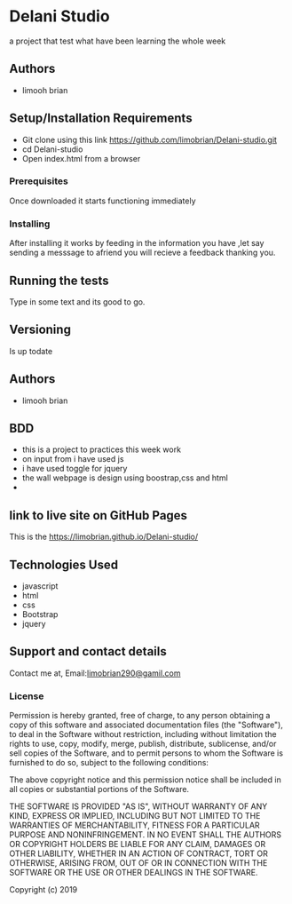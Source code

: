 
# Delani Studio

a project that test what have been learning the whole week


## Authors

* limooh brian


## Setup/Installation Requirements
* Git clone using this link https://github.com/limobrian/Delani-studio.git
* cd Delani-studio
* Open index.html from a browser

### Prerequisites
Once downloaded it starts functioning immediately

### Installing
After installing it works by feeding in the information you have ,let say sending a messsage to afriend you will recieve a feedback thanking you.

## Running the tests

Type in some text and its good to go.



## Versioning

Is up todate

## Authors

* limooh brian



## BDD
 * this is a project to practices this week work
 * on input from i have used js 
 * i have used toggle for jquery
 * the wall webpage is design using boostrap,css and html
* 


 ## link to live site on GitHub Pages

This is the  https://limobrian.github.io/Delani-studio/

## Technologies Used
* javascript
* html
* css
* Bootstrap
* jquery

## Support and contact details
Contact me at,
Email:limobrian290@gamil.com


### License
Permission is hereby granted, free of charge, to any person obtaining a copy
of this software and associated documentation files (the "Software"), to deal
in the Software without restriction, including without limitation the rights
to use, copy, modify, merge, publish, distribute, sublicense, and/or sell
copies of the Software, and to permit persons to whom the Software is
furnished to do so, subject to the following conditions:

The above copyright notice and this permission notice shall be included in all
copies or substantial portions of the Software.

THE SOFTWARE IS PROVIDED "AS IS", WITHOUT WARRANTY OF ANY KIND, EXPRESS OR
IMPLIED, INCLUDING BUT NOT LIMITED TO THE WARRANTIES OF MERCHANTABILITY,
FITNESS FOR A PARTICULAR PURPOSE AND NONINFRINGEMENT. IN NO EVENT SHALL THE
AUTHORS OR COPYRIGHT HOLDERS BE LIABLE FOR ANY CLAIM, DAMAGES OR OTHER
LIABILITY, WHETHER IN AN ACTION OF CONTRACT, TORT OR OTHERWISE, ARISING FROM,
OUT OF OR IN CONNECTION WITH THE SOFTWARE OR THE USE OR OTHER DEALINGS IN THE
SOFTWARE.

Copyright (c) 2019 
